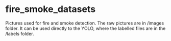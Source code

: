 # fire_smoke_datasets
Pictures used for fire and smoke detection.
The raw pictures are in /images folder.
It can be used directly to the YOLO, where the labelled files are in the /labels folder.
